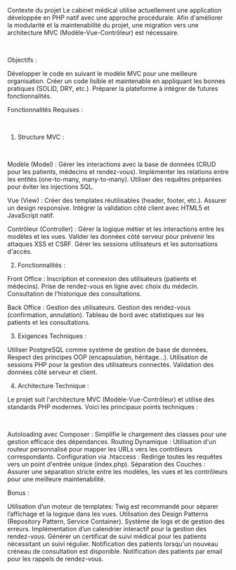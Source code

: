 Contexte du projet
Le cabinet médical utilise actuellement une application développée en PHP natif avec une approche procédurale. Afin d'améliorer la modularité et la maintenabilité du projet, une migration vers une architecture MVC (Modèle-Vue-Contrôleur) est nécessaire.

​

Objectifs :

Développer le code en suivant le modèle MVC pour une meilleure organisation.
Créer un code lisible et maintenable en appliquant les bonnes pratiques (SOLID, DRY, etc.).
Préparer la plateforme à intégrer de futures fonctionnalités.
​

Fonctionnalités Requises :

​

1. Structure MVC :

​

Modèle (Model) :
Gérer les interactions avec la base de données (CRUD pour les patients, médecins et rendez-vous).
Implémenter les relations entre les entités (one-to-many, many-to-many).
Utiliser des requêtes préparées pour éviter les injections SQL.
​

Vue (View) :
Créer des templates réutilisables (header, footer, etc.).
Assurer un design responsive.
Intégrer la validation côté client avec HTML5 et JavaScript natif.
​

Contrôleur (Controller) :
Gérer la logique métier et les interactions entre les modèles et les vues.
Valider les données côté serveur pour prévenir les attaques XSS et CSRF.
Gérer les sessions utilisateurs et les autorisations d'accès.
​

2. Fonctionnalités :

Front Office :
Inscription et connexion des utilisateurs (patients et médecins).
Prise de rendez-vous en ligne avec choix du médecin.
Consultation de l'historique des consultations.
​

Back Office :
Gestion des utilisateurs.
Gestion des rendez-vous (confirmation, annulation).
Tableau de bord avec statistiques sur les patients et les consultations.
​

3. Exigences Techniques :

Utiliser PostgreSQL comme système de gestion de base de données.
Respect des principes OOP (encapsulation, héritage...).
Utilisation de sessions PHP pour la gestion des utilisateurs connectés.
Validation des données côté serveur et client.
​

4. Architecture Technique :

Le projet suit l'architecture MVC (Modèle-Vue-Contrôleur) et utilise des standards PHP modernes. Voici les principaux points techniques :

​

Autoloading avec Composer : Simplifie le chargement des classes pour une gestion efficace des dépendances.
Routing Dynamique : Utilisation d'un routeur personnalisé pour mapper les URLs vers les contrôleurs correspondants.
Configuration via .htaccess : Redirige toutes les requêtes vers un point d'entrée unique (index.php).
Séparation des Couches : Assurer une séparation stricte entre les modèles, les vues et les contrôleurs pour une meilleure maintenabilité.
​

Bonus :

Utilisation d’un moteur de templates: Twig est recommandé pour séparer l’affichage et la logique dans les vues.
Utilisation des Design Patterns (Repository Pattern, Service Container).
Système de logs et de gestion des erreurs.
Implémentation d’un calendrier interactif pour la gestion des rendez-vous.
Générer un certificat de suivi médical pour les patients nécessitant un suivi régulier.
Notification des patients lorsqu'un nouveau créneau de consultation est disponible.
Notification des patients par email pour les rappels de rendez-vous.
